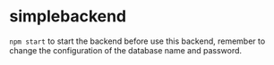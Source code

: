 # simplebackend
`npm start` to start the backend
before use this backend, remember to change the configuration of the database name and password.